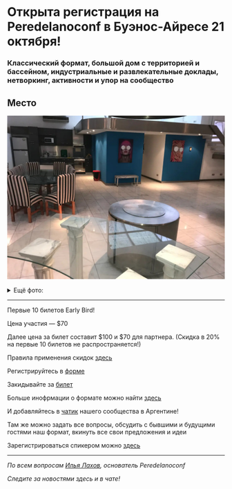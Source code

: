 # Открыта регистрация на **Peredelanoconf** в Буэнос-Айресе 21 октября! 

### Классический формат, большой дом с территорией и бассейном, индустриальные и развлекательные доклады, нетворкинг, активности и упор на сообщество

## Место

![image](https://github.com/Alexears/alexears/blob/main/argentina/1.jpg)

<details>
<summary>Ещё фото:</summary>

![image](https://github.com/Alexears/alexears/blob/main/argentina/2.jpg)
![image](https://github.com/Alexears/alexears/blob/main/argentina/3.jpg)
![image](https://github.com/Alexears/alexears/blob/main/argentina/4.jpg)
![image](https://github.com/Alexears/alexears/blob/main/argentina/5.jpg)

</details>

---
Первые 10 билетов Early Bird!

Цена участия — $70

Далее цена за билет составит $100 и $70 для партнера.
(Скидка в 20% на первые 10 билетов не распространяется!)

Правила применения скидок [здесь](/./guides/discount.md)

Регистрируйтесь в [форме](https://docs.google.com/forms/d/1a7jmdwhwVTWu-joknuBjuZaUkLopNt-7fSqCMlbkIaA)

Закидывайте за [билет](/./guides/how-to-pay.md)

Больше инофрмации о формате можно найти [здесь](/./confs/standard.md)

И добавляйтесь в [чатик](https://t.me/peredelanoconfargentina) нашего сообщества в Аргентине! 

Там же можно задать все вопросы, обсудить с бывшими и будущими гостями наш формат, вкинуть все свои предложения и идеи

Зарегистрироваться спикером можно [здесь](/./guides/tech-speech.md)

---

_По всем вопросам [Илья Лахов](https://t.me/ilakhov), основатель Peredelanoconf_

_Следите за новостями здесь и в чате!_
